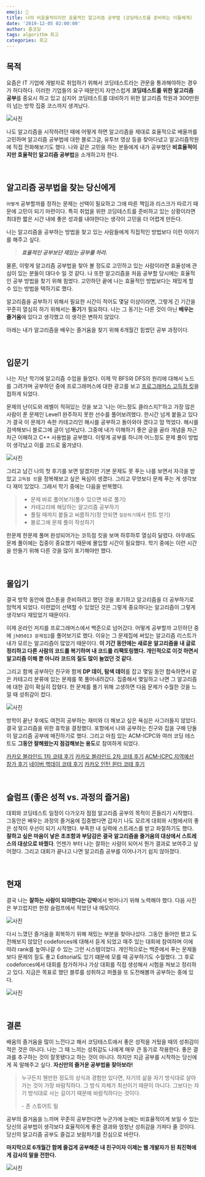 ```yaml
---
emoji: 🐥
title: 나의 비효율적이지만 효율적인 알고리즘 공부법 (코딩테스트를 준비하는 이들에게)
date: '2019-12-05 02:00:00'
author: 줌코딩
tags: algorithm 회고
categories: 회고
---
```


## 목적

요즘은 IT 기업에 개발자로 취업하기 위해서 코딩테스트라는 관문을 통과해야하는 경우가 허다하다. 이러한 기업들의 요구 때문인지 자연스럽게 **코딩테스트를 위한 알고리즘 공부**를 중요시 하고 있고 심지어 코딩테스트를 대비하기 위한 알고리즘 학원과 300만원이 넘는 방학 집중 코스까지 생겨났다.

![사진](./how-to-algo-1.png)

나도 알고리즘을 시작하려던 때에 어떻게 하면 알고리즘을 제대로 효율적으로 배울까를 고민하며 알고리즘 공부법에 대한 블로그글, 유투브 영상 등을 찾아다녔고 알고리즘학원에 직접 전화해보기도 했다. 나와 같은 고민을 하는 분들에게 내가 공부했던 **비효율적이지만 효율적인 알고리즘 공부법**을 소개하고자 한다.

<br>

## 알고리즘 공부법을 찾는 당신에게

`어떻게` 공부할까를 정하는 문제는 선택이 필요하고 그에 따른 책임과 리스크가 따르기 때문에 고민이 되기 마련이다. 특히 취업을 위한 코딩테스트를 준비하고 있는 상황이라면 최대한 짧은 시간 내에 좋은 성과를 내야한다는 생각이 고민을 더 어렵게 만든다.

나는 알고리즘을 공부하는 방법을 찾고 있는 사람들에게 직접적인 방법보다 이런 이야기를 해주고 싶다.

> **_효율적인 공부보단 재밌는 공부를 하라._**

물론, 이렇게 알고리즘 공부법을 찾아 볼 정도로 고민하고 있는 사람이라면 효율성에 관심이 있는 분들이 대다수 일 것 같다. 나 또한 알고리즘을 처음 공부할 당시에는 효율적인 공부 방법을 찾기 위해 힘썼다. 고민하던 끝에 나는 효율적인 방법보다는 재밌게 할 수 있는 방법을 택하기로 했다.

알고리즘을 공부하기 위해서 필요한 시간이 적어도 몇달 이상이라면, 그렇게 긴 기간을 꾸준히 열심히 하기 위해서는 **동기**가 필요하다. 나는 그 동기는 다른 것이 아닌 **배우는 즐거움**에 있다고 생각했고 이 생각은 변하지 않았다.

아래는 내가 알고리즘을 배우는 즐거움을 찾기 위해 6개월간 힘썼던 공부 과정이다.

<br>

## 입문기

나는 지난 학기에 알고리즘 수업을 들었다. 이제 막 BFS와 DFS의 원리에 대해서 노드를 그려가며 공부하던 중에 프로그래머스에 대한 광고를 보고 [프로그래머스 고득점 킷](https://programmers.co.kr/learn/challenges)을 접하게 되었다.

문제의 난이도와 레벨이 적혀있는 것을 보고 '나는 어느정도 클라스지?'하고 가장 많은 사람이 푼 문제인 Level1 완주하지 못한 선수를 풀어보려했다. 한시간 넘게 붙들고 있다가 결국 이 문제가 속한 카테고리인 해시를 공부하고 돌아와야 겠다고 맘 먹었다. 해시를 검색해보니 블로그에 글이 넘쳐났다. 그중에 내가 이해하기 좋은 글을 골라 개념을 차근차근 이해하고 C++ 사용법을 공부했다. 이렇게 공부를 하니까 어느정도 문제 풀이 방법이 생각났고 이를 코드로 옮겨냈다.

![사진](./how-to-algo-2.png)

그리고 남긴 나의 첫 후기를 보면 알겠지만 기본 문제도 못 푸는 나를 보면서 자극을 받았고 `고득점 킷`을 정복해보고 싶은 욕심이 생겼다. 그리고 무엇보다 문제 푸는 게 생각보다 재미 있었다. 그래서 학기 중에는 다음을 반복했다.

> - 문제 바로 풀어보기(풀수 있으면 바로 풀기)
> - 카테고리에 해당하는 알고리즘 공부하기
> - 풀릴 때까지 붙들고 씨름하기(정 안되면 `질문하기`에서 힌트 얻기)
> - 블로그에 문제 풀이 작성하기

한문제 한문제 풀며 완성되어가는 코득점 킷을 보며 하루하루 열심히 달렸다. 아무래도 문제 풀이에는 집중이 중요했기 때문에 몰입할 시간이 필요했다. 학기 중에는 이런 시간을 만들기 위해 다른 것을 많이 포기해야만 했다.

<br>

## 몰입기

결국 방학 동안에 캡스톤을 준비하려고 했던 것을 포기하고 알고리즘을 더 공부하기로 맘먹게 되었다. 미련없이 선택할 수 있었던 것은 그렇게 중요하다는 알고리즘이 그렇게 생각보다 재밌었기 때문이다.

이제 온라인 저지를 프로그래머스에서 백준으로 넘어갔다. 어떻게 공부할까 고민하던 중에 `jh05013 문제집2`를 풀어보기로 했다. 이유는 그 문제집에 써있는 알고리즘 리스트가 내가 모르는 알고리즘이 많았기 때문이다. **이 기간 동안에는 새로운 알고리즘을 내 글로 정리하고 다른 사람의 코드를 복기하며 내 코드를 리팩토링했다. 개인적으로 이것 하면서 알고리즘 이해 뿐 아니라 코드의 질도 많이 늘었던 것 같다.**

그리고 함께 공부하던 친구와 함께 **DP 데이, 탐색 데이**를 잡고 몇일 동안 합숙하면서 같은 카테고리 분류에 있는 문제를 쭉 풀어내려갔다. 집중해서 몇일하고 나면 그 알고리즘에 대한 감이 확실히 잡혔다. 한 문제를 풀기 위해 고생하면 다음 문제가 수월한 것을 느낄 때 성취감이 컸다.

![사진](./how-to-algo-3.png)

방학이 끝난 후에도 여전히 공부하는 재미와 더 해보고 싶은 욕심은 사그러들지 않았다. 결국 알고리즘을 위한 휴학을 결정했다. 포항에서 나와 공부하는 친구와 집을 구해 단둘이 알고리즘 공부에 매진하기로 했다. 그리고 마침 있는 ACM-ICPC와 여러 코딩 테스트도 **그동안 잘해왔는지 점검해보는 용도**로 참여하게 되었다.

[카카오 블라인드 1차 코테 후기](2019-09-07-2020-kakao-blind.md)
[카카오 블라인드 2차 코테 후기](2019-09-23-2020-kakao-blind-2.md)
[ACM-ICPC 지역예선 참가 후기](2019-10-05-2019-ACM-ICPC-1.md)
[네이버 핵데이 코테 후기](2019-10-12-2019-naver-hackday-1.md)
[카카오 인턴 윈터 코테 후기](2019-11-09-2019-kakao-winter-intern-1.md)

<br>

## 슬럼프 (좋은 성적 vs. 과정의 즐거움)

대회와 코딩테스트 일정이 다가오자 점점 알고리즘 공부의 목적이 흔들리기 시작했다. 그동안은 배우는 과정의 즐거움에 집중했다면 갑자기 나도 모르게 대회와 시험에서의 좋은 성적이 우선이 되기 시작했다. 부족한 내 실력에 스트레스를 받고 좌절하기도 했다. **잘하고 싶은 마음이 낳은 초조함과 부담감은 결국 알고리즘을 즐거움의 대상에서 스트레스의 대상으로 바꿨다**. 언젠가 부터 나는 잘하는 사람이 되어서 뭔가 결과로 보여주고 싶어졌다. 그리고 대회가 끝나고 나면 알고리즘 공부를 이어나가기 쉽지 않아졌다.

<br>

## 현재

결국 나는 **잘하는 사람이 되야한다는 강박**에서 벗어나기 위해 노력해야 했다. 다음 사진은 부끄럽지만 한창 슬럼프에서 적었던 내 메모이다.

![사진](./how-to-algo-4.png)

다시 느꼈던 즐거움을 회복하기 위해 재밌는 부분을 찾아나섰다. 그동안 들어만 봤고 도전해보지 않았던 codeforces에 대해서 듣게 되었고 매주 있는 대회에 참여하며 이에 따라 rank를 높여나갈 수 있는 그런 시스템이었다. 개인적으로는 백준에서 푸는 문제들보다 문제의 질도 좋고 Editorial도 있기 떄문에 모를 때 공부하기도 수월했다. 그 후로 codeforces에서 대회를 참가하거나 가상 대회를 직접 생성해서 시험을 쳐보고 정리하고 있다. 지금은 목표로 했던 블루를 성취하고 퍼플을 또 도전해볼까 공부하는 중에 있다.

![사진](./how-to-algo-5.png)

<br>

## 결론

배움의 즐거움을 많이 느낀다고 해서 코딩테스트에서 좋은 성적을 거뒀을 때의 성취감이 적은 것은 아니다. 나는 그 때 느끼는 성취감도 나에게 매우 큰 동기로 작용한다. 좋은 결과를 추구하는 것이 잘못됐다고 하는 것이 아니다. 하지만 지금 공부를 시작하는 당신에게 꼭 말해주고 싶다. **자신만의 즐거운 공부법을 찾아보라!**

> 누구든지 웬만한 정도의 상식과 경험만 있다면, 자기의 삶을 자기 방식대로 살아가는 것이 가장 바람직하다. 그 방식 자체가 최선이기 때문이 아니다. 그보다는 자기 방식대로 사는 길이기 때문에 바람직하다는 것이다.
>
> \- 존 스튜어트 밀

공부의 즐거움을 느끼며 꾸준히 공부한다면 누군가에 눈에는 비효율적이게 보일 수 있는 당신의 공부법이 생각보다 효율적이게 좋은 결과와 엄청난 성취감을 가져다 줄 것이다. 당신의 알고리즘 공부도 즐겁고 보람차기를 진심으로 바란다.

**마지막으로 6개월간 함께 즐겁게 공부해준 내 친구이자 이제는 웹 개발자가 된 최진혁에게 감사의 말을 전한다.**

![사진](./Jinhyeoks.jpeg)

```toc

```
